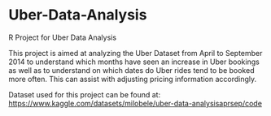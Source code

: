 # Uber-Data-Analysis
R Project for Uber Data Analysis

This project is aimed at analyzing the Uber Dataset from April to September 2014 to understand which months have seen an increase in Uber bookings as well
as to understand on which dates do Uber rides tend to be booked more often. This can assist with adjusting pricing information accordingly. 

Dataset used for this project can be found at: https://www.kaggle.com/datasets/milobele/uber-data-analysisaprsep/code
